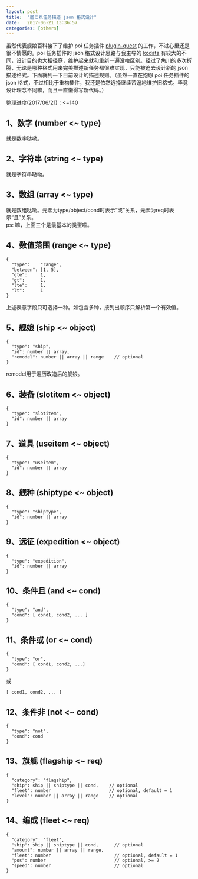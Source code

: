 ```yaml
---
layout: post
title:  "艦これ任务描述 json 格式设计"
date:   2017-06-21 13:36:57
categories: [others]
---
```

虽然代表舰娘百科接下了维护 poi 任务插件 [plugin-quest](https://github.com/poooi/plugin-quest) 的工作，不过心里还是很不情愿的。poi 任务插件的 json 格式设计思路与我主导的 [kcdata](https://github.com/kcwikizh/kcdata) 有较大的不同，设计目的也大相径庭，维护起来就和重新一遍没啥区别。经过了角川的多次折腾，无论是哪种格式用来完美描述新任务都很难实现，只能被迫去设计新的 json 描述格式。下面就列一下目前设计的描述规则。（虽然一直在抱怨 poi 任务插件的 json 格式，不过相比于重构插件，我还是依然选择继续苦逼地维护旧格式。毕竟设计理念不同嘛，而且一直懒得写新代码。）

整理进度(2017/06/21)：<=140

1、数字 (number <~ type)
---
就是数字哒呦。

2、字符串 (string <~ type)
---
就是字符串哒呦。

3、数组 (array <~ type)
---
就是数组哒呦。元素为type/object/cond时表示“或”关系，元素为req时表示“且”关系。<br>
ps: 嘛，上面三个是最基本的类型啦。

4、数值范围 (range <~ type)
---
```
{
  "type":    "range",
  "between": [1, 5],
  "gte":     1,
  "gt":      1,
  "lte":     1,
  "lt":      1
}
```
上述表意字段只可选择一种。如包含多种，按列出顺序只解析第一个有效值。

5、舰娘 (ship <~ object)
---
```
{
  "type": "ship",
  "id": number || array,
  "remodel": number || array || range    // optional
}
```
remodel用于遍历改造后的舰娘。

6、装备 (slotitem <~ object)
---
```
{
  "type": "slotitem",
  "id": number || array
}
```

7、道具 (useitem <~ object)
---
```
{
  "type": "useitem",
  "id": number || array
}
```

8、舰种 (shiptype <~ object)
---
```
{
  "type": "shiptype",
  "id": number || array
}
```

9、远征 (expedition <~ object)
---
```
{
  "type": "expedition",
  "id": number || array
}
```

10、条件且 (and <~ cond)
---
```
{
  "type": "and",
  "cond": [ cond1, cond2, ... ]
}
```

11、条件或 (or <~ cond)
---
```
{
  "type": "or",
  "cond": [ cond1, cond2, ...]
}
```
或
```
[ cond1, cond2, ... ]
```

12、条件非 (not <~ cond)
---
```
{
  "type": "not",
  "cond": cond
}
```

13、旗舰 (flagship <~ req)
---
```
{
  "category": "flagship",
  "ship": ship || shiptype || cond,    // optional
  "fleet": number                      // optional, default = 1
  "level": number || array || range    // optional
}
```

14、编成 (fleet <~ req)
---
```
{
  "category": "fleet",
  "ship": ship || shiptype || cond,      // optional
  "amount": number || array || range,
  "fleet": number                        // optional, default = 1
  "pos": number                          // optional, >= 2
  "speed": number                        // optional
}
```
